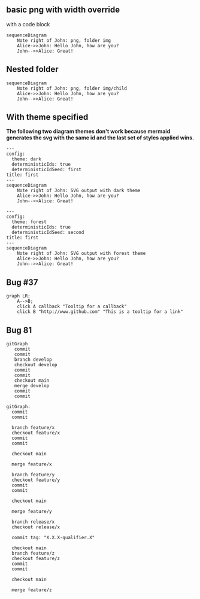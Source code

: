 ## basic png with width override
with a code block

```{.mermaid format=png loc=img}
sequenceDiagram
    Note right of John: png, folder img
    Alice->>John: Hello John, how are you?
    John-->>Alice: Great!
```

## Nested folder

```{.mermaid format=png loc=img/child alt="should show up"}
sequenceDiagram
    Note right of John: png, folder img/child
    Alice->>John: Hello John, how are you?
    John-->>Alice: Great!
```

With theme specified
---------------------

**The following two diagram themes don't work because mermaid generates the svg with the same id and the last set of styles applied wins.**

```{.mermaid format=svg }
---
config:
  theme: dark
  deterministicIds: true
  deterministicIdSeed: first
title: first
---
sequenceDiagram
    Note right of John: SVG output with dark theme
    Alice->>John: Hello John, how are you?
    John-->>Alice: Great!
```

```{.mermaid #item2 width=100 format=svg }
---
config:
  theme: forest
  deterministicIds: true
  deterministicIdSeed: second
title: first
---
sequenceDiagram
    Note right of John: SVG output with forest theme
    Alice->>John: Hello John, how are you?
    John-->>Alice: Great!
```

Bug #37
-------------------

```{.mermaid}
graph LR;
    A-->B;
    click A callback "Tooltip for a callback"
    click B "http://www.github.com" "This is a tooltip for a link"
```

## Bug 81


```{.mermaid theme=forest}
gitGraph
   commit
   commit
   branch develop
   checkout develop
   commit
   commit
   checkout main
   merge develop
   commit
   commit
```


```{.mermaid theme=forest}
gitGraph:
  commit
  commit

  branch feature/x
  checkout feature/x
  commit
  commit
  
  checkout main

  merge feature/x
  
  branch feature/y
  checkout feature/y
  commit
  commit
  
  checkout main

  merge feature/y
  
  branch release/x
  checkout release/x

  commit tag: "X.X.X-qualifier.X"
  
  checkout main
  branch feature/z
  checkout feature/z
  commit
  commit
  
  checkout main

  merge feature/z
      
```

